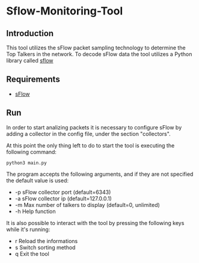 # Sflow-Monitoring-Tool

## Introduction

This tool utilizes the sFlow packet sampling technology to determine the Top Talkers in the network.
To decode sFlow data the tool utilizes a Python library called [sflow](https://github.com/auspex-labs/sflow-collector/blob/develop/sflow.py)


## Requirements

* [sFlow](https://sflow.net/downloads.php)


## Run

In order to start analizing packets it is necessary to configure sFlow by adding a collector in the config file, under the section "collectors".

At this point the only thing left to do to start the tool is executing the following command:

    python3 main.py

The program accepts the following arguments, and if they are not specified the default value is used:
* -p    sFlow collector port (default=6343)
* -a    sFlow collector ip (default=127.0.0.1)
* -m    Max number of talkers to display (default=0, unlimited)
* -h    Help function


It is also possible to interact with the tool by pressing the following keys while it's running:

* r Reload the informations
* s Switch sorting method
* q Exit the tool
